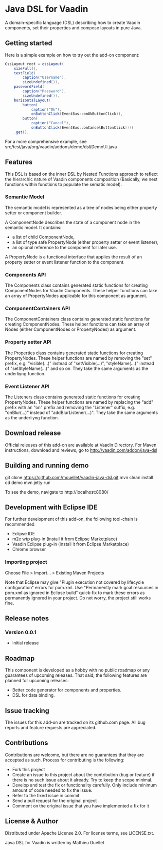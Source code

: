 # Java DSL for Vaadin

A domain-specific language (DSL) describing how to create Vaadin components, set their properties and compose layouts in pure Java.

## Getting started

Here is a simple example on how to try out the add-on component:

```java
CssLayout root = cssLayout(
    sizeFull(),
    textField(
        caption("Username"),
        sizeUndefined()),
    passwordField(
        caption("Password"),
        sizeUndefined()),
    horizontalLayout(
        button(
            caption("Ok"),
            onButtonClick(EventBus::onOkButtonClick)),
        button(
            caption("Cancel"),
            onButtonClick(EventBus::onCancelButtonClick))))
    .get();
```

For a more comprehensive example, see src/test/java/org/vaadin/addons/demo/dsl/DemoUI.java

## Features

This DSL is based on the inner DSL by Nested Functions approach to reflect the hierarchic nature of Vaadin components composition (Basically, we nest functions within functions to populate the sematic model).

### Semantic Model

The semantic model is represented as a tree of nodes being either property setter or component builder.

A ComponentNode describes the state of a component node in the semantic model. It contains:
- a list of child ComponentNode,
- a list of type safe PropertyNode (either property setter or event listener),
- an opional reference to the component for later use.

A PropertyNode is a functional interface that applies the result of an property setter or event listener function to the component.

### Components API

The Components class contains generated static functions for creating ComponentNodes for Vaadin Components. These helper functions can take an array of PropertyNodes applicable for this component as argument.

### ComponentContainers API

The ComponentContainers class contains generated static functions for creating ComponentNodes. These helper functions can take an array of Nodes (either ComponentNodes or PropertyNodes) as argument.

### Property setter API

The Properties class contains generated static functions for creating PropertyNodes. These helper functions are named by removing the "set" prefix, e.g. "visible(...)" instead of "setVisible(...)", "styleName(...)" instead of "setStyleName(...)" and so on. They take the same arguments as the underliyng function.

### Event Listener API

The Listeners class contains generated static functions for creating PropertyNodes. These helper functions are named by replacing the "add" prefix with an "on" prefix and removing the "Listener" suffix, e.g. "onBlur(...)" instead of "addBlurListener(...)". They take the same arguments as the underliyng function.

## Download release

Official releases of this add-on are available at Vaadin Directory. For Maven instructions, download and reviews, go to http://vaadin.com/addon/java-dsl

## Building and running demo

git clone https://github.com/mouellet/vaadin-java-dsl.git
mvn clean install
cd demo
mvn jetty:run

To see the demo, navigate to http://localhost:8080/

## Development with Eclipse IDE

For further development of this add-on, the following tool-chain is recommended:
- Eclipse IDE
- m2e wtp plug-in (install it from Eclipse Marketplace)
- Vaadin Eclipse plug-in (install it from Eclipse Marketplace)
- Chrome browser

### Importing project

Choose File > Import... > Existing Maven Projects

Note that Eclipse may give "Plugin execution not covered by lifecycle configuration" errors for pom.xml. Use "Permanently mark goal resources in pom.xml as ignored in Eclipse build" quick-fix to mark these errors as permanently ignored in your project. Do not worry, the project still works fine. 

## Release notes

### Version 0.0.1
- Initial release

## Roadmap

This component is developed as a hobby with no public roadmap or any guarantees of upcoming releases. That said, the following features are planned for upcoming releases:
- Better code generator for components and properties.
- DSL for data binding.

## Issue tracking

The issues for this add-on are tracked on its github.com page. All bug reports and feature requests are appreciated. 

## Contributions

Contributions are welcome, but there are no guarantees that they are accepted as such. Process for contributing is the following:
- Fork this project
- Create an issue to this project about the contribution (bug or feature) if there is no such issue about it already. Try to keep the scope minimal.
- Develop and test the fix or functionality carefully. Only include minimum amount of code needed to fix the issue.
- Refer to the fixed issue in commit
- Send a pull request for the original project
- Comment on the original issue that you have implemented a fix for it

## License & Author

Distributed under Apache License 2.0. For license terms, see LICENSE.txt.

Java DSL for Vaadin is written by Mathieu Ouellet

